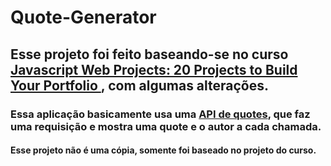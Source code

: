 # Quote-Generator

## Esse projeto foi feito baseando-se no curso [Javascript Web Projects: 20 Projects to Build Your Portfolio ](https://www.udemy.com/course/javascript-web-projects-to-build-your-portfolio-resume/), com algumas alterações.

### Essa aplicação basicamente usa uma [API de quotes](https://type.fit/api/quotes), que faz uma requisição e mostra uma quote e o autor a cada chamada.

#### Esse projeto não é uma cópia, somente foi baseado no projeto do curso.